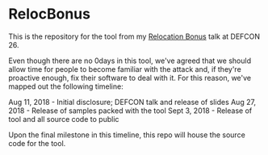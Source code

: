# RelocBonus

This is the repository for the tool from my [Relocation Bonus](https://github.com/nickcano/RelocBonusSlides) talk at DEFCON 26.

Even though there are no 0days in this tool, we've agreed that we should allow time for people to become familiar with the attack and, if they're proactive enough, fix their software to deal with it. For this reason, we've mapped out the following timeline:

Aug 11, 2018 - Initial disclosure; DEFCON talk and release of slides
Aug 27, 2018 - Release of samples packed with the tool
Sept 3, 2018 - Release of tool and all source code to public

Upon the final milestone in this timeline, this repo will house the source code for the tool.